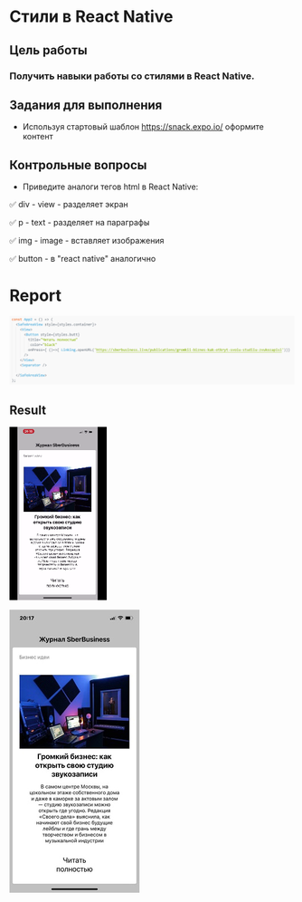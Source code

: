 # Стили в React Native

## Цель работы

### Получить навыки работы со стилями в React Native.

## Задания для выполнения

- Используя стартовый шаблон https://snack.expo.io/ оформите контент

## Контрольные вопросы
- Приведите аналоги тегов html в React Native:

:white_check_mark: div - view - разделяет экран 

:white_check_mark: p - text - разделяет на параграфы 

:white_check_mark: img - image - вставляет изображения 

:white_check_mark: button - в "react native" аналогично

# Report

![image](code_ex.png)

## Result

![gif](example_style.gif)

![image](code_ex1.png)
